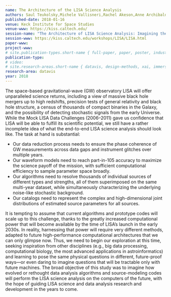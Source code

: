 ```yaml
---
name: The Architecture of the LISA Science Analysis
authors: Saul Teukolsky,Michele Vallisneri,Rachel Akeson,Anne Archibald,Stanislav Babak,Katelyn Breivik,C. Titus Brown,Alvin Chua,Neil Cornish,Curt Cutler,Scott Davidoff,Francois Foucart,Chad Galley,Lawrence Kidder,Prayush Kumar,Astrid Lamberts,Geoffrey Lovelace,Ashish Mahabal,Christine Corbett Moran,Laura Nuttall,Maria Okounkova,Travis Robson,Mark Scheel,Deirdre Shoemaker,Stephen Taylor,Vijay Varma,Alberto Vecchio
published-date: 2018-01-16
venue: Keck Institute for Space Studies
venue-www: https://kiss.caltech.edu/
session-name: "The Architecture of LISA Science Analysis: Imagining the Future"
session-www: https://kiss.caltech.edu/workshops/LISA/LISA.html
paper-www: 
project-www: 
# site.publication-types.short-name { full-paper, paper, poster, industry }
publication-type: 
# video: 
# site.research-areas.short-name { datavis, design-methods, xai, immersion, ops }
research-area: datavis
year: 2018
---
```

The space-based gravitational-wave (GW) observatory LISA will offer unparalleled science returns, including a view of massive black hole mergers up to high redshifts, precision tests of general relativity and black hole structure, a census of thousands of compact binaries in the Galaxy, and the possibility of detecting stochastic signals from the early Universe. While the Mock LISA Data Challenges (2006–2011) gave us confidence that LISA will be able to fulfill its scientific potential, we still have a rather incomplete idea of what the end-to-end LISA science analysis should look like. The task at hand is substantial:

* Our data reduction process needs to ensure the phase coherence of GW measurements across data gaps and instrument glitches over multiple years.
* Our waveform models need to reach part-in-105 accuracy to maximize the science payoff of the mission, with sufficient computational efficiency to sample parameter space broadly.
* Our algorithms need to resolve thousands of individual sources of different types and strengths, all of them superimposed on the same multi-year dataset, while simultaneously characterizing the underlying noise-like stochastic background.
* Our catalogs need to represent the complex and high-dimensional joint distributions of estimated source parameters for all sources.

It is tempting to assume that current algorithms and prototype codes will scale up to this challenge, thanks to the greatly increased computational power that will become available by the time of LISA’s launch in the early 2030s. In reality, harnessing that power will require very different methods, adapted to future high-performance computational architectures that we can only glimpse now. Thus, we need to begin our exploration at this time, seeking inspiration from other disciplines (e.g., big data processing, computational biology, the most advanced applications in astroinformatics) and learning to pose the same physical questions in different, future-proof ways—or even daring to imagine questions that will be tractable only with future machines. The broad objective of this study was to imagine how evolved or rethought data analysis algorithms and source-modeling codes will perform the LISA science analysis on the computers of the future, with the hope of guiding LISA science and data analysis research and development in the years to come.
